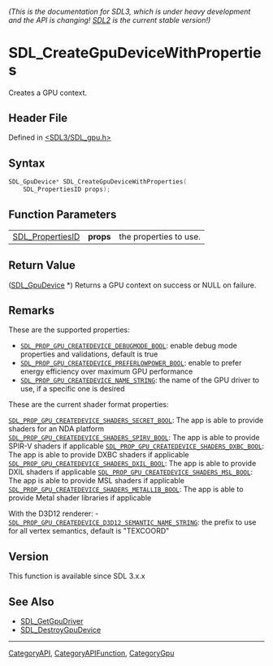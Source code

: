###### (This is the documentation for SDL3, which is under heavy development and the API is changing! [SDL2](https://wiki.libsdl.org/SDL2/) is the current stable version!)
# SDL_CreateGpuDeviceWithProperties

Creates a GPU context.

## Header File

Defined in [<SDL3/SDL_gpu.h>](https://github.com/libsdl-org/SDL/blob/main/include/SDL3/SDL_gpu.h)

## Syntax

```c
SDL_GpuDevice* SDL_CreateGpuDeviceWithProperties(
    SDL_PropertiesID props);
```

## Function Parameters

|                                      |           |                        |
| ------------------------------------ | --------- | ---------------------- |
| [SDL_PropertiesID](SDL_PropertiesID) | **props** | the properties to use. |

## Return Value

([SDL_GpuDevice](SDL_GpuDevice) *) Returns a GPU context on success or NULL
on failure.

## Remarks

These are the supported properties:

- [`SDL_PROP_GPU_CREATEDEVICE_DEBUGMODE_BOOL`](SDL_PROP_GPU_CREATEDEVICE_DEBUGMODE_BOOL):
  enable debug mode properties and validations, default is true
- [`SDL_PROP_GPU_CREATEDEVICE_PREFERLOWPOWER_BOOL`](SDL_PROP_GPU_CREATEDEVICE_PREFERLOWPOWER_BOOL):
  enable to prefer energy efficiency over maximum GPU performance
- [`SDL_PROP_GPU_CREATEDEVICE_NAME_STRING`](SDL_PROP_GPU_CREATEDEVICE_NAME_STRING):
  the name of the GPU driver to use, if a specific one is desired

These are the current shader format properties:

[`SDL_PROP_GPU_CREATEDEVICE_SHADERS_SECRET_BOOL`](SDL_PROP_GPU_CREATEDEVICE_SHADERS_SECRET_BOOL):
The app is able to provide shaders for an NDA platform
[`SDL_PROP_GPU_CREATEDEVICE_SHADERS_SPIRV_BOOL`](SDL_PROP_GPU_CREATEDEVICE_SHADERS_SPIRV_BOOL):
The app is able to provide SPIR-V shaders if applicable
[`SDL_PROP_GPU_CREATEDEVICE_SHADERS_DXBC_BOOL`](SDL_PROP_GPU_CREATEDEVICE_SHADERS_DXBC_BOOL):
The app is able to provide DXBC shaders if applicable
[`SDL_PROP_GPU_CREATEDEVICE_SHADERS_DXIL_BOOL`](SDL_PROP_GPU_CREATEDEVICE_SHADERS_DXIL_BOOL):
The app is able to provide DXIL shaders if applicable
[`SDL_PROP_GPU_CREATEDEVICE_SHADERS_MSL_BOOL`](SDL_PROP_GPU_CREATEDEVICE_SHADERS_MSL_BOOL):
The app is able to provide MSL shaders if applicable
[`SDL_PROP_GPU_CREATEDEVICE_SHADERS_METALLIB_BOOL`](SDL_PROP_GPU_CREATEDEVICE_SHADERS_METALLIB_BOOL):
The app is able to provide Metal shader libraries if applicable

With the D3D12 renderer: -
[`SDL_PROP_GPU_CREATEDEVICE_D3D12_SEMANTIC_NAME_STRING`](SDL_PROP_GPU_CREATEDEVICE_D3D12_SEMANTIC_NAME_STRING):
the prefix to use for all vertex semantics, default is "TEXCOORD"

## Version

This function is available since SDL 3.x.x

## See Also

- [SDL_GetGpuDriver](SDL_GetGpuDriver)
- [SDL_DestroyGpuDevice](SDL_DestroyGpuDevice)

----
[CategoryAPI](CategoryAPI), [CategoryAPIFunction](CategoryAPIFunction), [CategoryGpu](CategoryGpu)

